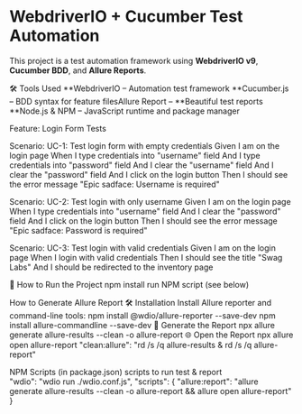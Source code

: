 # WebdriverIO + Cucumber Test Automation

This project is a test automation framework using **WebdriverIO v9**, **Cucumber BDD**, and **Allure Reports**.  

🛠 Tools Used
 **WebdriverIO – Automation test framework
 **Cucumber.js – BDD syntax for feature filesAllure Report – **Beautiful test reports
 **Node.js & NPM – JavaScript runtime and package manager

Feature: Login Form Tests

  Scenario: UC-1: Test login form with empty credentials
    Given I am on the login page
    When I type credentials into "username" field
    And I type credentials into "password" field
    And I clear the "username" field
    And I clear the "password" field
    And I click on the login button
    Then I should see the error message "Epic sadface: Username is required"

  Scenario: UC-2: Test login with only username
    Given I am on the login page
    When I type credentials into "username" field
    And I clear the "password" field
    And I click on the login button
    Then I should see the error message "Epic sadface: Password is required"

  Scenario: UC-3: Test login with valid credentials
    Given I am on the login page
    When I login with valid credentials
    Then I should see the title "Swag Labs"
    And I should be redirected to the inventory page  

🚀 How to Run the Project
npm install
run NPM script (see below)

How to Generate Allure Report
🛠 Installation
Install Allure reporter and command-line tools:
npm install @wdio/allure-reporter --save-dev
npm install allure-commandline --save-dev
📂 Generate the Report
npx allure generate allure-results --clean -o allure-report
🌐 Open the Report
npx allure open allure-report
"clean:allure": "rd /s /q allure-results & rd /s /q allure-report"

 NPM Scripts (in package.json)
scripts to run test & report  
"wdio": "wdio run ./wdio.conf.js",
"scripts": {
"allure:report": "allure generate allure-results --clean -o allure-report && allure open allure-report"
}  
